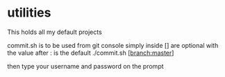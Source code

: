 # utilities
This holds all my default projects

commit.sh is to be used from git console
simply inside [] are optional with the value after : is the default
./commit.sh <comments> [<branch:master>]

then type your username and password on the prompt
